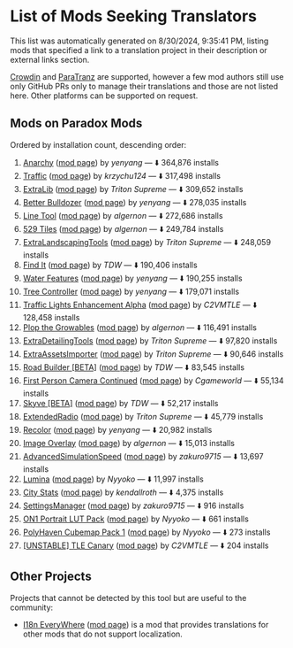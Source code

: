 # List of Mods Seeking Translators

This list was automatically generated on 8/30/2024, 9:35:41 PM, listing mods that specified a link to a
translation project in their description or external links section.

[Crowdin](https://crowdin.com) and [ParaTranz](https://paratranz.cn) are supported, however a few
mod authors still use only GitHub PRs only to manage their translations and those are not listed
here. Other platforms can be supported on request.

## Mods on Paradox Mods

Ordered by installation count, descending order:

1. [Anarchy](https://crowdin.com/project/csl2-mod-anarchy) ([mod page](https://mods.paradoxplaza.com/mods/74604/Windows)) by *yenyang* — ⬇️ 364,876 installs
2. [Traffic](https://crowdin.com/project/traffic-cs2) ([mod page](https://mods.paradoxplaza.com/mods/80095/Windows)) by *krzychu124* — ⬇️ 317,498 installs
3. [ExtraLib](https://crowdin.com/project/extralib) ([mod page](https://mods.paradoxplaza.com/mods/75724/Windows)) by *Triton Supreme* — ⬇️ 309,652 installs
4. [Better Bulldozer](https://crowdin.com/project/cs2-mods-better-bulldozer) ([mod page](https://mods.paradoxplaza.com/mods/75250/Windows)) by *yenyang* — ⬇️ 278,035 installs
5. [Line Tool](https://crowdin.com/project/line-tool-cs2) ([mod page](https://mods.paradoxplaza.com/mods/75816/Windows)) by *algernon* — ⬇️ 272,686 installs
6. [529 Tiles](https://crowdin.com/project/592-tiles) ([mod page](https://mods.paradoxplaza.com/mods/74328/Windows)) by *algernon* — ⬇️ 249,784 installs
7. [ExtraLandscapingTools](https://crowdin.com/project/extralandscapingtools) ([mod page](https://mods.paradoxplaza.com/mods/75728/Windows)) by *Triton Supreme* — ⬇️ 248,059 installs
8. [Find It](https://crowdin.com/project/find-it-csii) ([mod page](https://mods.paradoxplaza.com/mods/77240/Windows)) by *TDW* — ⬇️ 190,406 installs
9. [Water Features](https://crowdin.com/project/csl2-mod-tree-controller) ([mod page](https://mods.paradoxplaza.com/mods/75613/Windows)) by *yenyang* — ⬇️ 190,255 installs
10. [Tree Controller](https://crowdin.com/project/csl2-mod-water-features) ([mod page](https://mods.paradoxplaza.com/mods/75993/Windows)) by *yenyang* — ⬇️ 179,071 installs
11. [Traffic Lights Enhancement Alpha](https://crowdin.com/project/Cities2-TrafficLightsEnhancement) ([mod page](https://mods.paradoxplaza.com/mods/78960/Windows)) by *C2VMTLE* — ⬇️ 128,458 installs
12. [Plop the Growables](https://crowdin.com/project/plop-the-growables) ([mod page](https://mods.paradoxplaza.com/mods/75826/Windows)) by *algernon* — ⬇️ 116,491 installs
13. [ExtraDetailingTools](https://crowdin.com/project/extradetailingtools) ([mod page](https://mods.paradoxplaza.com/mods/80528/Windows)) by *Triton Supreme* — ⬇️ 97,820 installs
14. [ExtraAssetsImporter](https://crowdin.com/project/extraassetsimporter) ([mod page](https://mods.paradoxplaza.com/mods/80529/Windows)) by *Triton Supreme* — ⬇️ 90,646 installs
15. [Road Builder [BETA]](https://crowdin.com/project/road-builder-cs-ii) ([mod page](https://mods.paradoxplaza.com/mods/87190/Windows)) by *TDW* — ⬇️ 83,545 installs
16. [First Person Camera Continued](https://crowdin.com/project/cs2-first-person-camera-continued) ([mod page](https://mods.paradoxplaza.com/mods/79237/Windows)) by *Cgameworld* — ⬇️ 55,134 installs
17. [Skyve [BETA]](https://crowdin.com/project/load-order-mod-2) ([mod page](https://mods.paradoxplaza.com/mods/75804/Windows)) by *TDW* — ⬇️ 52,217 installs
18. [ExtendedRadio](https://crowdin.com/project/extendedradio) ([mod page](https://mods.paradoxplaza.com/mods/75862/Windows)) by *Triton Supreme* — ⬇️ 45,779 installs
19. [Recolor](https://crowdin.com/project/csl2-mod-recolor) ([mod page](https://mods.paradoxplaza.com/mods/84638/Windows)) by *yenyang* — ⬇️ 20,982 installs
20. [Image Overlay](https://crowdin.com/project/image-overlay) ([mod page](https://mods.paradoxplaza.com/mods/74539/Windows)) by *algernon* — ⬇️ 15,013 installs
21. [AdvancedSimulationSpeed](https://crowdin.com/project/cs2-advancedsimulationspeed) ([mod page](https://mods.paradoxplaza.com/mods/79794/Windows)) by *zakuro9715* — ⬇️ 13,697 installs
22. [Lumina](https://crowdin.com/project/lumina) ([mod page](https://mods.paradoxplaza.com/mods/75251/Windows)) by *Nyyoko* — ⬇️ 11,997 installs
23. [City Stats](https://crowdin.com/project/cs2-city-stats) ([mod page](https://mods.paradoxplaza.com/mods/85284/Windows)) by *kendallroth* — ⬇️ 4,375 installs
24. [SettingsManager](https://crowdin.com/project/cs2-settingsmanager) ([mod page](https://mods.paradoxplaza.com/mods/81578/Windows)) by *zakuro9715* — ⬇️ 916 installs
25. [ON1 Portrait LUT Pack](https://crowdin.com/project/lumina) ([mod page](https://mods.paradoxplaza.com/mods/88524/Windows)) by *Nyyoko* — ⬇️ 661 installs
26. [PolyHaven Cubemap Pack 1](https://crowdin.com/project/lumina) ([mod page](https://mods.paradoxplaza.com/mods/88803/Windows)) by *Nyyoko* — ⬇️ 273 installs
27. [[UNSTABLE] TLE Canary](https://crowdin.com/project/Cities2-TrafficLightsEnhancement) ([mod page](https://mods.paradoxplaza.com/mods/79732/Windows)) by *C2VMTLE* — ⬇️ 204 installs

## Other Projects

Projects that cannot be detected by this tool but are useful to the community:

- [I18n EveryWhere](https://mods.paradoxplaza.com/mods/75426/Windows)
  ([mod page](https://mods.paradoxplaza.com/mods/75426/Windows))
  is a mod that provides translations for other mods that do not support localization.

